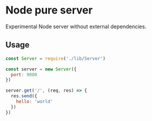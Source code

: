# Node pure server

Experimental Node server without external dependencies.

## Usage


```javascript
const Server = require('./lib/Server')

const server = new Server({
  port: 9000
})

server.get('/', (req, res) => {
  res.send({
    hello: 'world'
  })
})
```